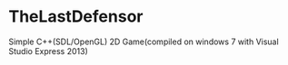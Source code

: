 # TheLastDefensor
Simple C++(SDL/OpenGL) 2D Game(compiled on windows 7 with Visual Studio Express 2013)
